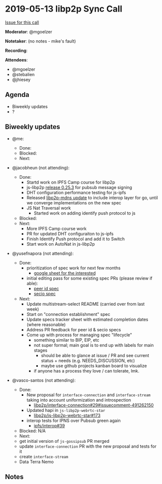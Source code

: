 # 2019-05-13 libp2p Sync Call

[Issue for this call](https://github.com/libp2p/team-mgmt/issues/16)

**Moderator**: @mgoelzer

**Notetaker**:  (no notes - mike's fault)

**Recording**:  

**Attendees**:
  - @mgoelzer
  - @stebalien
  - @jhiesey

## Agenda

- Biweekly updates 
- ?

## Biweekly updates

- @me:
  - Done:
  - Blocked:
  - Next:
  
- @jacobheun (not attending):
  - Done:
    - Startd work on IPFS Camp course for libp2p
    - js-libp2p [release 0.25.3](https://github.com/libp2p/js-libp2p/releases/tag/v0.25.3) for pubsub message signing
    - DHT configuration performance testing for js-ipfs
    - Released [libp2p-mdns update](https://github.com/libp2p/js-libp2p-mdns/releases/tag/v0.12.3) to include interop layer for go, until we converge implementations on the new spec
    - JS Nat Traversal work
      - Started work on adding identify push protocol to js
  - Blocked:
  - Next:
    - More IPFS Camp course work
    - PR for updated DHT configuraiton to js-ipfs
    - Finish Identify Push protocol and add it to Switch
    - Start work on AutoNat in js-libp2p


- @yusefnapora (not attending):
  - Done:
    - prioritization of spec work for next few months
      - [google sheet for the interested](https://docs.google.com/spreadsheets/d/1R9PeTcdtU6Eaw42HL8QFL9padWnl1pPsDKz2TXLf9p4/edit?usp=sharing)
    - initial editing pass for some existing spec PRs (please review if able):
      - [peer id spec](https://github.com/libp2p/specs/pull/100) 
      - [secio spec](https://github.com/libp2p/specs/pull/106) 
  - Next:
    - Update multistream-select README (carried over from last week)
    - Start on "connection establishment" spec
    - Update specs tracker sheet with estimated completion dates (where reasonable)
    - Address PR feedback for peer id & secio specs
    - Come up with process for managing spec "lifecycle"
      - something similar to BIP, EIP, etc
      - not super formal; main goal is to end up with labels for main stages
        - should be able to glance at issue / PR and see current status + needs (e.g. NEEDS_DISCUSSION, etc)
        - maybe use github projects kanban board to visualize
      - if anyone has a process they love / can tolerate, lmk.

- @vasco-santos (not attending):
  - Done:
    - New proposal for `interface-connection` and `interface-stream` taking into account uniformization and introspection
      - [libp2p/interface-connection#29#issuecomment-491262150](https://github.com/libp2p/interface-connection/pull/29#issuecomment-491262150)
    - Updated hapi in `js-libp2p-webrtc-star`
      - [libp2p/js-libp2p-webrtc-star#173](https://github.com/libp2p/js-libp2p-webrtc-star/pull/173)
    - interop tests for IPNS over Pubsub green again
      - [ipfs/interop#39](https://github.com/ipfs/interop/pull/39)
  - Blocked: N/A
  - Next:
   - get initial version of `js-gossipsub` PR merged 
   - update `interface-connection` PR with the new proposal and tests for it
   - create `interface-stream`
   - Data Terra Nemo


## Notes

